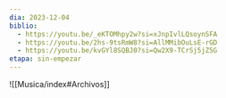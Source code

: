 ```yaml
---
dia: 2023-12-04
biblio:
  - https://youtu.be/_eKTOMhpy2w?si=xJnpIvlLQsoynSFA
  - https://youtu.be/2hs-9tsRmW8?si=AllMMibOuLsE-rGD
  - https://youtu.be/kvGYl8SQBJ0?si=Qw2X9-TCrSj5jZ5G
etapa: sin-empezar
---
```





![[Musica/index#Archivos]]